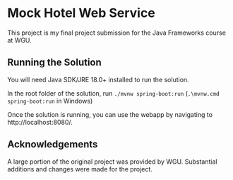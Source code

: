 # Mock Hotel Web Service
This project is my final project submission for the Java Frameworks course at WGU. 

## Running the Solution
You will need Java SDK/JRE 18.0+ installed to run the solution.

In the root folder of the solution, run `./mvnw spring-boot:run` (`.\mvnw.cmd spring-boot:run` in Windows)

Once the solution is running, you can use the webapp by navigating to http://localhost:8080/.

## Acknowledgements
A large portion of the original project was provided by WGU. Substantial additions and changes were made for the project.
